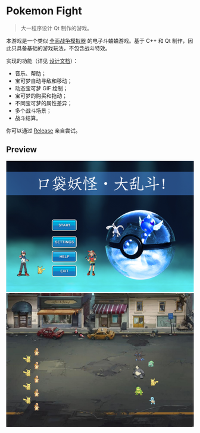 # Pokemon Fight

> 大一程序设计 Qt 制作的游戏。

本游戏是一个类似 [全面战争模拟器](https://store.steampowered.com/app/508440/Totally_Accurate_Battle_Simulator/?l=schinese&curator_clanid=32558408) 的电子斗蛐蛐游戏。基于 C++ 和 Qt 制作，因此只具备基础的游戏玩法，不包含战斗特效。

实现的功能（详见 [设计文档](https://github.com/yorhaha/PokemonFight/blob/main/%E8%AE%BE%E8%AE%A1%E6%96%87%E6%A1%A3.pdf)）：

- 音乐、帮助；
- 宝可梦自动寻敌和移动；
- 动态宝可梦 GIF 绘制；
- 宝可梦的购买和拖动；
- 不同宝可梦的属性差异；
- 多个战斗场景；
- 战斗结算。

你可以通过 [Release](https://github.com/yorhaha/PokemonFight/releases) 亲自尝试。

## Preview

<img src="./res/preview/main.png" style="zoom: 67%;" /><img src="./res/preview/fight.png" style="zoom:67%;" />